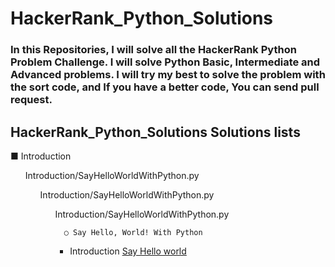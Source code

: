 # HackerRank_Python_Solutions
### In this Repositories, I will solve all the HackerRank Python Problem Challenge. I will solve Python Basic, Intermediate and Advanced problems. I will try my best to solve the problem with the sort code, and If you have a better code, You can send pull request. 
## HackerRank_Python_Solutions Solutions lists


■ Introduction 
<ul>Introduction/SayHelloWorldWithPython.py</>
      <ul>Introduction/SayHelloWorldWithPython.py</>
      <ul>Introduction/SayHelloWorldWithPython.py</>
      
      ○ Say Hello, World! With Python
      
      

- Introduction 
      [Say Hello world](Introduction/SayHelloWorldWithPython.py)

